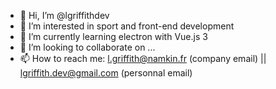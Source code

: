- 👋 Hi, I’m @lgriffithdev
- 👀 I’m interested in sport and front-end development
- 🌱 I’m currently learning electron with Vue.js 3
- 💞️ I’m looking to collaborate on ...
- 📫 How to reach me: l.griffith@namkin.fr (company email) || lgriffith.dev@gmail.com (personnal email)

<!---
lgriffithdev/lgriffithdev is a ✨ special ✨ repository because its `README.md` (this file) appears on your GitHub profile.
You can click the Preview link to take a look at your changes.
--->
